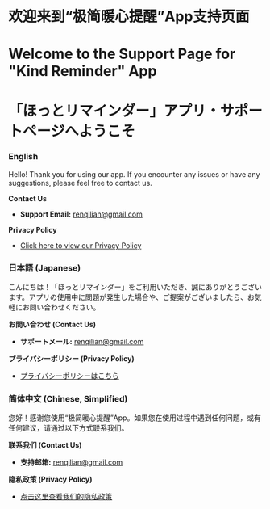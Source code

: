 # 欢迎来到“极简暖心提醒”App支持页面

# Welcome to the Support Page for "Kind Reminder" App

# 「ほっとリマインダー」アプリ・サポートページへようこそ

### **English**

Hello! Thank you for using our app. If you encounter any issues or have any suggestions, please feel free to contact us.

**Contact Us**

- **Support Email:** renqilian@gmail.com

**Privacy Policy**

- [Click here to view our Privacy Policy](https://github.com/KURONEKO-CMD/WarmReminder-Support/blob/main/privacy-policy.md)

### **日本語 (Japanese)**

こんにちは！「ほっとリマインダー」をご利用いただき、誠にありがとうございます。アプリの使用中に問題が発生した場合や、ご提案がございましたら、お気軽にお問い合わせください。

**お問い合わせ (Contact Us)**

- **サポートメール:** renqilian@gmail.com

**プライバシーポリシー (Privacy Policy)**

- [プライバシーポリシーはこちら](https://github.com/KURONEKO-CMD/WarmReminder-Support/blob/main/privacy-policy.md)
### **简体中文 (Chinese, Simplified)**

您好！感谢您使用“极简暖心提醒”App。如果您在使用过程中遇到任何问题，或有任何建议，请通过以下方式联系我们。

**联系我们 (Contact Us)**

- **支持邮箱:** renqilian@gmail.com

**隐私政策 (Privacy Policy)**

- [点击这里查看我们的隐私政策](https://www.google.com/url?sa=E&source=gmail&q=https://your-privacy-policy-link-here.com) 
